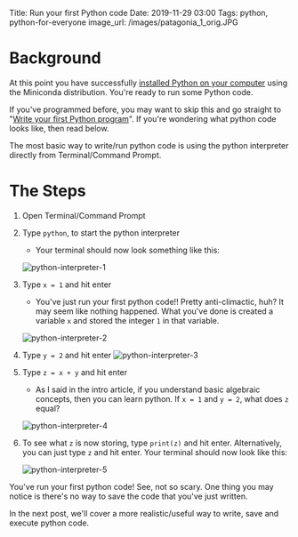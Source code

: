 Title: Run your first Python code
Date: 2019-11-29 03:00
Tags: python, python-for-everyone
image_url: /images/patagonia_1_orig.JPG

# Background
<!-- PELICAN_BEGIN_SUMMARY -->
At this point you have successfully [installed Python on your computer]({filename}install-python-on-your-computer.md) using the Miniconda distribution. You're ready to run some Python code.
<!-- PELICAN_END_SUMMARY -->

If you've programmed before, you may want to skip this and go straight to "[Write your first Python program]({filename}write-your-first-python-program.md)". If you're wondering what python code looks like, then read below.

The most basic way to write/run python code is using the python interpreter directly from Terminal/Command Prompt.

# The Steps

1. Open Terminal/Command Prompt
2. Type `python`, to start the python interpreter
    - Your terminal should now look something like this:

    ![python-interpreter-1]({static}images/run_first_python_interpreter_1.PNG)

3. Type `x = 1` and hit enter
    - You've just run your first python code!! Pretty anti-climactic, huh? It may seem like nothing happened. What you've done is created a variable `x` and stored the integer `1` in that variable.

    ![python-interpreter-2]({static}images/run_first_python_interpreter_2.PNG)

4. Type `y = 2` and hit enter
    ![python-interpreter-3]({static}images/run_first_python_interpreter_3.PNG)

5. Type `z = x + y` and hit enter
    - As I said in the intro article, if you understand basic algebraic concepts, then you can learn python. If `x = 1` and `y = 2`, what does `z` equal?

    ![python-interpreter-4]({static}images/run_first_python_interpreter_4.PNG)

6. To see what `z` is now storing, type `print(z)` and hit enter. Alternatively, you can just type `z` and hit enter. Your terminal should now look like this:

    ![python-interpreter-5]({static}images/run_first_python_interpreter_5.PNG)

You've run your first python code! See, not so scary. One thing you may notice is there's no way to save the code that you've just written.

In the next post, we'll cover a more realistic/useful way to write, save and execute python code.

